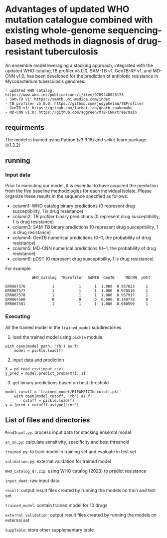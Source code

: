# Advantages of updated WHO mutation catalogue combined with existing whole-genome sequencing-based methods in diagnosis of drug-resistant tuberculosis

An ensemble model leveraging a stacking approach, integrated with the updated WHO catalog,TB profiler v5.0.0, SAM-TB v1, GenTB-RF v1, and MD-CNN v1.0, has been developed for the prediction of antibiotic resistance in Mycobacterium tuberculosis genomes.

```
- updated WHO catalog: https://www.who.int/publications/i/item/9789240028173
- SAM-TB v1: https://samtb.uni-medica.com/index
- TB profiler v5.0.0: https://github.com/jodyphelan/TBProfiler
- GenTB v1: https://github.com/farhat-lab/gentb-snakemake
- MD-CNN v1.0: https://github.com/aggreen/MTB-CNN/tree/main
```


## requirments
The model is trained using Python (v3.9.18) and scikit-learn package (v1.3.2)


## running
### Input data
Prior to executing our model, it is essential to have acquired the prediction from the five baseline methodologies for each individual isolate. Please organize these results in the sequence specified as follows:

- column1: WHO catalog binary predictions (0 represent drug susceptibility, 1 is drug resistance)
- column2: TB profiler binary predictions (0 represent drug susceptibility, 1 is drug resistance)
- column3: SAM-TB binary predictions (0 represent drug susceptibility, 1 is drug resistance)
- column4: GenTB numerical predictions (0~1, the probability of drug resistance)
- column5: MD-CNN numerical predictions (0~1, the probability of drug resistance)
- column6: pDST (0 represent drug susceptibility, 1 is drug resistance)

For example:
```
            WHO_catalog  TBprofiler  SAMTB  GenTB     MDCNN  pDST
                                                               
ERR067576            1           1      1  1.000  0.957823     1
ERR067577            1           1      1  1.000  0.970510     1
ERR067578            1           1      1  1.000  0.957917     1
ERR067580            0           0      0  0.000  0.140778     0
ERR067581            1           1      1  1.000  0.980599     1
```

### Executing
All the trained model in the `trained_model` subdirectories. 
1. load the trained model using `pickle` module.
```
with open(model_path, 'rb') as f:
    model = pickle.load(f)
```
2. input data and prediction
```
X = pd.read_csv(input.csv)
y_pred = model.predict_proba(X)[:,1]
```
3. get binary predictions based on best threshold
```
model_cutoff = 'trained_model/RIFAMPICIN_cutoff.pkl'
    with open(model_cutoff, 'rb') as f:
        cutoff = pickle.load(f)
y = (pred > cutoff).astype('int')
```

## List of files and directories
`ReadInput.py`: process input data for stacking ensembl model

`sn_sn.py`: calculate sensitivity, specificity and best threshold

`trained.py`: to train model in training set and evaluate in test set

`validation.py`: external validation for trained model

`WHO_catalog_dr.zip`: using WHO catalog (2023) to predict resistance

`input_daat`: raw input data

`result`: output result files created by running the models on train and test set

`trained_model`: contain trained model for 10 drugs

`external_validation`: output result files created by running the models on external set

`SuppTable`: store other supplementary table
